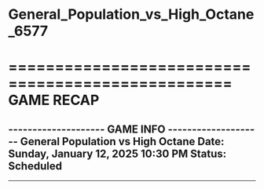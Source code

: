 # General_Population_vs_High_Octane_6577

==================================================
                    GAME RECAP
==================================================
-------------------- GAME INFO --------------------
General Population vs High Octane
Date: Sunday, January 12, 2025 10:30 PM
Status: Scheduled
--------------------------------------------------
--------------------------------------------------

